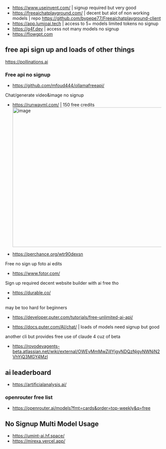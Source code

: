 - https://www.useinvent.com/ | signup required but very good
- https://freeaichatplayground.com/ | decent but alot of non working models | repo https://github.com/bypepe77/Freeaichatplayground-client
- https://app.lumioai.tech | access to 5+ models limited tokens no signup
- https://g4f.dev | access not many models no signup
- https://flowgpt.com

## free api sign up and loads of other things
https://pollinations.ai

### Free api no signup
- https://github.com/mfoud444/ollamafreeapi/



Chat/generate video&image no signup
- https://runwayml.com/ | 150 free credits
  <img width="1396" height="449" alt="image" src="https://github.com/user-attachments/assets/af4aff04-00fa-4909-b6e0-9045ae6e612b" />

- https://perchance.org/wtr90dexsn

Free no sign up foto ai edits
- https://www.fotor.com/


Sign up required decent website builder with ai free tho
- https://durable.co/
- 




may be too hard for beginners
- https://developer.puter.com/tutorials/free-unlimited-ai-api/

- https://docs.puter.com/AI/chat/ | loads of models need signup but good

another cli but provides free use of claude 4 cuz of beta
- https://rovodevagents-beta.atlassian.net/wiki/external/OWEyMmMwZjllYjgyNDQzNjgyNWNiN2VhYjQ3MGY4MzI


## ai leaderboard

- https://artificialanalysis.ai/

### openrouter free list 

- https://openrouter.ai/models?fmt=cards&order=top-weekly&q=free

## No Signup Multi Model Usage
- https://umint-ai.hf.space/
- https://mirexa.vercel.app/ 
